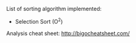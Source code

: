 List of sorting algorithm implemented:

- Selection Sort (O<sup>2</sup>) 


Analysis cheat sheet: http://bigocheatsheet.com/
